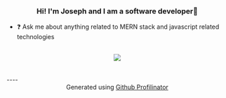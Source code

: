 ### <div align="center">Hi! I'm Joseph and I am a software developer🚀</div>  
    

- ❓ Ask me about anything related to MERN stack and javascript related technologies  

<br/>  

<div align="center">
<img src="https://komarev.com/ghpvc/?username=DnAlvrz&&style=flat-square" align="center" />
</div>  
<br/>  
<br />
----
<div align="center">Generated using <a href="https://profilinator.rishav.dev/" target="_blank">Github Profilinator</a></div>
